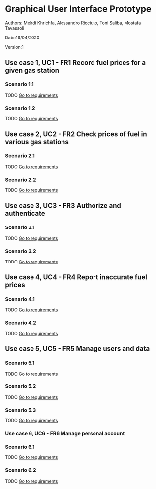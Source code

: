 # Graphical User Interface Prototype  

Authors: Mehdi Khrichfa, Alessandro Ricciuto, Toni Saliba, Mostafa Tavassoli

Date:16/04/2020

Version:1



## Use case 1, UC1 - FR1  Record fuel prices for a given gas station
### Scenario 1.1 
TODO
[Go to requirements](./RequirementsDocument.md#Scenario-1.1)
### Scenario 1.2
TODO
[Go to requirements](./RequirementsDocument.md#Scenario-1.2)

## Use case 2, UC2 - FR2 Check prices of fuel in various gas stations
### Scenario 2.1 
TODO
[Go to requirements](./RequirementsDocument.md#Scenario-2.1)
### Scenario 2.2 
TODO
[Go to requirements](./RequirementsDocument.md#Scenario-2.2)

## Use case 3, UC3 - FR3 Authorize and authenticate
### Scenario 3.1 
TODO
[Go to requirements](./RequirementsDocument.md#Scenario-3.1)
### Scenario 3.2
TODO
[Go to requirements](./RequirementsDocument.md#Scenario-3.2)

## Use case 4, UC4 - FR4 Report inaccurate fuel prices
### Scenario 4.1 
TODO
[Go to requirements](./RequirementsDocument.md#Scenario-4.1)
### Scenario 4.2
TODO
[Go to requirements](./RequirementsDocument.md#Scenario-4.2)

## Use case 5, UC5 - FR5 Manage users and data
### Scenario 5.1
TODO
[Go to requirements](./RequirementsDocument.md#Scenario-5.1)
### Scenario 5.2
TODO
[Go to requirements](./RequirementsDocument.md#Scenario-5.2)
### Scenario 5.3
TODO
[Go to requirements](./RequirementsDocument.md#Scenario-5.3)

### Use case 6, UC6 - FR6 Manage personal account
### Scenario 6.1
TODO
[Go to requirements](./RequirementsDocument.md#Scenario-6.1)
### Scenario 6.2
TODO
[Go to requirements](./RequirementsDocument.md#Scenario-6.2)
